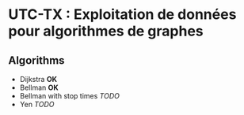 # UTC-TX : Exploitation de données pour algorithmes de graphes

## Algorithms

- Dijkstra **OK**
- Bellman **OK**
- Bellman with stop times _TODO_
- Yen _TODO_